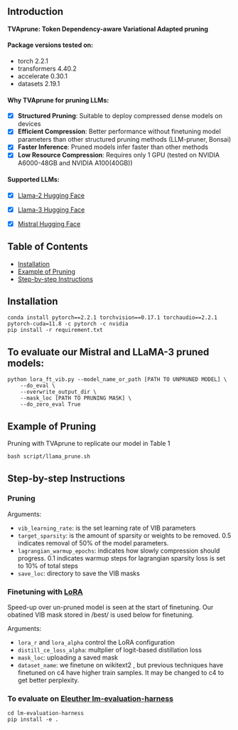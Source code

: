 ## Introduction 
**TVAprune: Token Dependency-aware Variational Adapted pruning**

#### Package versions tested on:
- torch 2.2.1
- transformers 4.40.2
- accelerate 0.30.1
- datasets 2.19.1

#### Why TVAprune for pruning LLMs:
- [x] **Structured Pruning**: Suitable to deploy compressed dense models on devices
- [x] **Efficient Compression**: Better performance without finetuning model parameters than other structured pruning methods (LLM-pruner, Bonsai)
- [x] **Faster Inference**: Pruned models infer faster than other methods
- [x] **Low Resource Compression**: Requires only 1 GPU (tested on NVIDIA A6000-48GB and NVIDIA A100(40GB))

#### Supported LLMs:
- [x] [Llama-2 Hugging Face](https://huggingface.co/meta-llama)
- [x] [Llama-3 Hugging Face](https://huggingface.co/meta-llama/Meta-Llama-3-8B)
- [x] [Mistral Hugging Face](https://huggingface.co/mistralai/Mistral-7B-v0.1)


## Table of Contents
- [Installation](#installation)
- [Example of Pruning](#example-of-pruning)
- [Step-by-step Instructions](#step-by-step-instructions)

## Installation
```
conda install pytorch==2.2.1 torchvision==0.17.1 torchaudio==2.2.1 pytorch-cuda=11.8 -c pytorch -c nvidia
pip install -r requirement.txt
```
## To evaluate our Mistral and LLaMA-3 pruned models:
```
python lora_ft_vib.py --model_name_or_path [PATH TO UNPRUNED MODEL] \
	--do_eval \
	--overwrite_output_dir \
	--mask_loc [PATH TO PRUNING MASK] \
	--do_zero_eval True
```
## Example of Pruning

Pruning with TVAprune to replicate our model in Table 1
```
bash script/llama_prune.sh
```

## Step-by-step Instructions  
### Pruning

Arguments:
- ``vib_learning_rate``: is the set learning rate of VIB parameters
- ``target_sparsity``: is the amount of sparsity or weights to be removed. 0.5 indicates removal of 50% of the model parameters.
- ``lagrangian_warmup_epochs``: indicates how slowly compression should progress. 0.1 indicates warmup steps for lagrangian sparsity loss is set to 10% of total steps
- ``save_loc``: directory to save the VIB masks

### Finetuning with [LoRA](https://github.com/microsoft/LoRA)

Speed-up over un-pruned model is seen at the start of finetuning. Our obatined VIB mask stored in /best/ is used below for finetuning. 

Arguments:
- ``lora_r`` and ``lora_alpha`` control the LoRA configuration
- ``distill_ce_loss_alpha``: multplier of logit-based distillation loss
- ``mask_loc``: uploading a saved mask
- ``dataset_name``: we finetune on wikitext2 , but previous techniques have finetuned on c4 have higher train samples. It may be changed to c4 to get better perplexity.

### To evaluate on [Eleuther lm-evaluation-harness](https://github.com/EleutherAI/lm-evaluation-harness)
```
cd lm-evaluation-harness
pip install -e .
```

